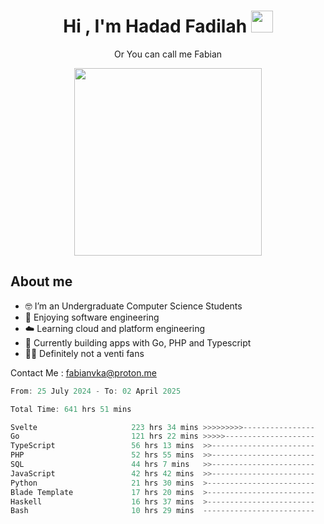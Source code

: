 <h1 align="center">Hi , I'm Hadad Fadilah  <img src="https://media.giphy.com/media/hvRJCLFzcasrR4ia7z/giphy.gif" width="35" ></h1>
<p align="center"><span>Or You can call me <span style="font: bold">Fabian</span></p>
<p align="center">
<img src="https://media.tenor.com/78dNivDemDAAAAAi/speech-bubble-venti.gif" width="300"/>    
</p>

##  About me
- 🤓 I’m an Undergraduate Computer Science Students
- 🍰 Enjoying software engineering
- ☁️ Learning cloud and platform engineering
- 🧰 Currently building apps with Go, PHP and Typescript 
- 🏃‍♂️ Definitely not a venti fans

Contact Me : fabianvka@proton.me

<!--START_SECTION:waka-->

```go
From: 25 July 2024 - To: 02 April 2025

Total Time: 641 hrs 51 mins

Svelte                     223 hrs 34 mins >>>>>>>>>----------------   34.52 %
Go                         121 hrs 22 mins >>>>>--------------------   18.74 %
TypeScript                 56 hrs 13 mins  >>-----------------------   08.68 %
PHP                        52 hrs 55 mins  >>-----------------------   08.17 %
SQL                        44 hrs 7 mins   >>-----------------------   06.81 %
JavaScript                 42 hrs 42 mins  >>-----------------------   06.60 %
Python                     21 hrs 30 mins  >------------------------   03.32 %
Blade Template             17 hrs 20 mins  >------------------------   02.68 %
Haskell                    16 hrs 37 mins  >------------------------   02.57 %
Bash                       10 hrs 29 mins  -------------------------   01.62 %
```

<!--END_SECTION:waka-->




<!--
**Fadil-Tao/Fadil-Tao** is a ✨ _special_ ✨ repository because its `README.md` (this file) appears on your GitHub profile.


